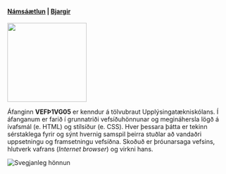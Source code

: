 #### [Námsáætlun](VEFÞ1VGAU_V22-1.pdf) | [Bjargir](https://github.com/vefgrunnur/22V/wiki)

<img src="https://github.com/vefgrunnur/22V/blob/main/S%C3%BDnid%C3%A6mi/img/22VGA-logo.jpg" width="180" height="180"/>
  
Áfanginn **VEFÞ1VG05** er kenndur á tölvubraut Upplýsingatækniskólans. Í áfanganum er farið í grunnatriði vefsíðuhönnunar og megináhersla lögð á ívafsmál (e. HTML) og stílsíður (e. CSS). Hver þessara þátta er tekinn sérstaklega fyrir og sýnt hvernig samspil þeirra stuðlar að vandaðri uppsetningu og framsetningu vefsíðna. Skoðuð er þróunarsaga vefsins, hlutverk vafrans (*Internet browser*) og virkni hans.

![Svegjanleg hönnun](https://github.com/vefgrunnur/21V/blob/main/S%C3%BDnid%C3%A6mi/img/Responsive-Web-Design.jpg)
